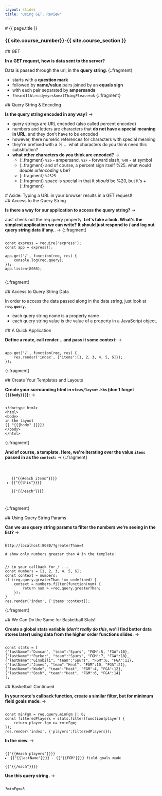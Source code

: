 ```yaml
---
layout: slides
title: "Using GET, Review"
---
```


<section markdown="block" class="intro-slide">
# {{ page.title }}

### {{ site.course_number}}-{{ site.course_section }}

<p><small></small></p>
</section>

<section markdown="block">
## GET

__In a GET request, how is data sent to the server?__ 

Data is passed through the url, in the __query string__.
{:.fragment}

* starts with a __question mark__
* followed by __name/value__ pairs joined by an __equals sign__
* with each pair separated by __ampersands__
* <code>?heardItAlready=yes&nextThingPlease=ok</code>
{:.fragment}
</section>

<section markdown="block">
## Query String & Encoding

__Is the query string encoded in any way?__ &rarr;

* query strings are URL encoded (also called percent encoded)
* numbers and letters are characters that __do not have a special meaning in URL__, and they don't have to be encoded
* however, there numeric references for characters with special meaning 
* they're prefixed with a % ... what characters do you think need this substitution?
* __what other characters do you think are encoded?__ &rarr;
	* {:.fragment} <code>%26</code> - ampersand, <code>%2F</code> - forward slash, <code>%40</code> - at symbol
	* {:.fragment} and of course, a percent sign itself %25. what would _double urlencoding_ <code>&</code> be?
	* {:.fragment} <code>%2525</code>
    * {:.fragment} space is special in that it _should_ be %20, but it's +
{:.fragment}
</section>

<section markdown="block">
# Aside: Typing a URL in your browser results in a GET request!
</section>

<section markdown="block">
## Access to the Query String

__Is there a way for our application to access the query string?__ &rarr;

Just check out the req.query property. __Let's take a look. What's the simplest application we can write? It should just respond to / and log out query string data if any.__. &rarr;
{:.fragment}

<pre><code data-trim contenteditable>
const express = require('express');
const app = express();

app.get('/', function(req, res) {
	console.log(req.query);
});
app.listen(8080);

</code></pre>
{:.fragment}
</section>

<section markdown="block">
## Access to Query String Data

In order to access the data passed along in the data string, just look at __<code>req.query</code>__.

* each query string name is a property name 
* each query string value is the value of a property in a JavaScript object.

</section>


<section markdown="block">
## A Quick Application

__Define a route, call render... and pass it some context:__ &rarr;

<pre><code data-trim contenteditable>
app.get('/', function(req, res) {
	res.render('index', {'items':[1, 2, 3, 4, 5, 6]});
});
</code></pre>
{:.fragment}
</section>

<section markdown="block">
## Create Your Templates and Layouts

__Create your surrounding html in <code>views/layout.hbs</code> (don't forget <code>{{{body}}}</code>):__ &rarr;

<pre><code data-trim contenteditable>
&lt;!doctype html&gt;
&lt;html&gt;
&lt;body&gt;
in the layout
{{ "{{{body" }}}}}
&lt;/body&gt;
&lt;/html&gt;
</code></pre>
{:.fragment}

__And of course, a template. Here, we're iterating over the value <code>items</code> passed in as the <code>context</code>:__ &rarr;
{:.fragment}

<pre><code data-trim contenteditable>
<ul>
{{"{{#each items"}}}}
<li>{{"{{this"}}}}</li>
{{"{{/each"}}}}
</ul>
</code></pre>
{:.fragment}
</section>

<section markdown="block">
## Using Query String Params

__Can we use query string params to filter the numbers we're seeing in the list?__ &rarr;

<pre><code data-trim contenteditable>
http://localhost:8080/?greaterThan=4

# show only numbers greater than 4 in the template!
</code></pre>

<pre><code data-trim contenteditable>
// in your callback for / ...
const numbers = [1, 2, 3, 4, 5, 6];
const context = numbers;
if (req.query.greaterThan !== undefined) {
	context = numbers.filter(function(num) {
		return num > +req.query.greaterThan;
	});
}
res.render('index', {'items':context});
</code></pre>
{:.fragment}
</section>

<section markdown="block">
## We Can Do the Same for Basketball Stats!

__Create a global stats variable (_don't really do this_, we'll find better data stores later) using data from the higher order functions slides.__ &rarr;

<pre><code data-trim contenteditable>
const stats = [
{"lastName":"Duncan", "team":"Spurs", "FGM":5, "FGA":10},
{"lastName":"Parker", "team":"Spurs", "FGM":7, "FGA":18},
{"lastName":"Ginobili", "team":"Spurs", "FGM":6, "FGA":11},
{"lastName":"James", "team":"Heat", "FGM":10, "FGA":21},
{"lastName":"Wade", "team":"Heat", "FGM":4, "FGA":12},
{"lastName":"Bosh", "team":"Heat", "FGM":6, "FGA":14}
];
</code></pre>

</section>
<section markdown="block">
## Basketball Continued

__In your route's callback function, create a similar filter, but for minimum field goals made:__ &rarr;

<pre><code data-trim contenteditable>
const minFgm = req.query.minFgm || 0;
const filteredPlayers = stats.filter(function(player) {
	return player.fgm >= +minFgm;
});
res.render('index', {'players':filteredPlayers});
</code></pre>

__In the view.__ &rarr;

<pre><code data-trim contenteditable>
{{"{{#each players"}}}}
<li>{{"{{lastName"}}}} - {{"{{FGM"}}}} field goals made </li>
{{"{{/each"}}}}
</code></pre>

__Use this query string.__ &rarr;

<pre><code data-trim contenteditable>
?minFgm=3
</code></pre>
</section>
